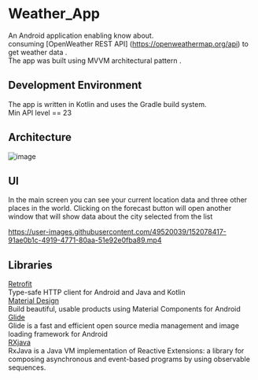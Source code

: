 # Weather_App<br/>

An Android application enabling know about.<br/>
consuming [OpenWeather REST API] (https://openweathermap.org/api) to get weather data .<br/>
The app was built using MVVM architectural pattern .

## Development Environment<br/>
The app is written in Kotlin and uses the Gradle build system.<br/>
Min API level == 23<br/>

## Architecture<br/>
![image](https://user-images.githubusercontent.com/49520039/152076358-9ce8129f-a93f-4b93-b39a-b8859c6951b1.png)

## UI<br/>
In the main screen you can see your current location data and three other places in the world.
Clicking on the forecast button will open another window that will show data about the city selected from the list<br/> 


https://user-images.githubusercontent.com/49520039/152078417-91ae0b1c-4919-4771-80aa-51e92e0fba89.mp4

## Libraries<br/>
[Retrofit](https://square.github.io/retrofit/)<br/> Type-safe HTTP client for Android and Java and Kotlin<br/> 
[Material Design](https://material.io/develop/android)<br/>  Build beautiful, usable products using Material Components for Android<br/> 
[Glide](https://bumptech.github.io/glide/)<br/> Glide is a fast and efficient open source media management and image loading framework for Android<br/> 
[RXjava](https://bumptech.github.io/glide/)<br/>RxJava is a Java VM implementation of Reactive Extensions: a library for composing asynchronous and event-based programs by using observable sequences.<br/> 
